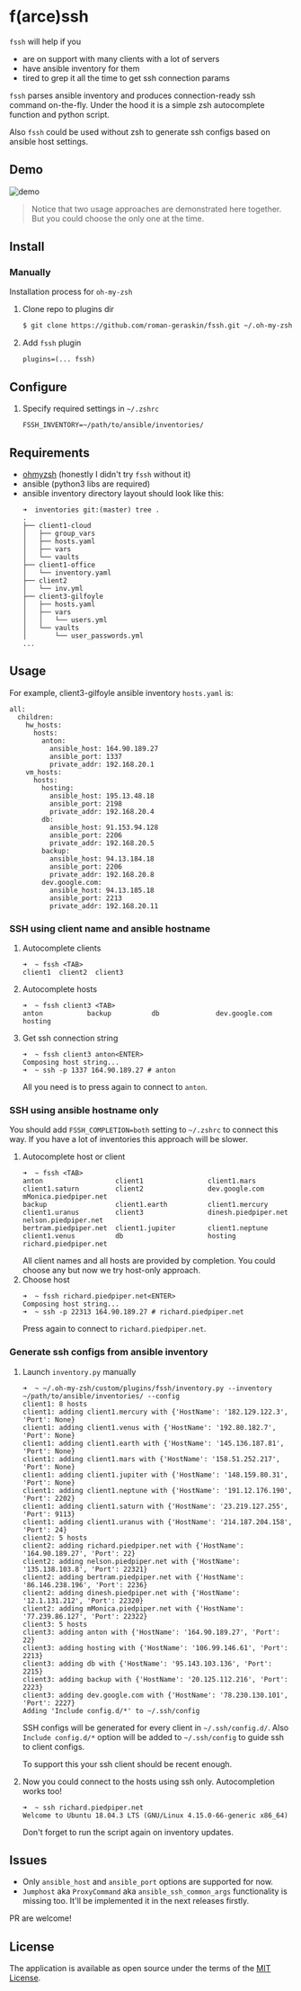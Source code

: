 # f(arce)ssh

`fssh` will help if you
* are on support with many clients with a lot of servers
* have ansible inventory for them
* tired to grep it all the time to get ssh connection params

`fssh` parses ansible inventory and produces connection-ready ssh command on-the-fly. Under the hood it is a simple zsh autocomplete function and python script.

Also `fssh` could be used without zsh to generate ssh configs based on ansible host settings.

## Demo

![demo](./demo.svg)

> Notice that two usage approaches are demonstrated here together. But you could choose the only one at the time.

## Install

### Manually
Installation process for `oh-my-zsh`

1. Clone repo to plugins dir
   ```bash
   $ git clone https://github.com/roman-geraskin/fssh.git ~/.oh-my-zsh/custom/plugins/fssh
   ```
1. Add `fssh` plugin
    ```
    plugins=(... fssh)
    ```

## Configure

1. Specify required settings in `~/.zshrc`
    ```
    FSSH_INVENTORY=~/path/to/ansible/inventories/
    ```

## Requirements

- [ohmyzsh](https://github.com/ohmyzsh/ohmyzsh) (honestly I didn't try `fssh` without it)
- ansible (python3 libs are required)
- ansible inventory directory layout should look like this:
  ```
  ➜  inventories git:(master) tree .
  .
  ├── client1-cloud
  │   ├── group_vars
  │   ├── hosts.yaml
  │   ├── vars
  │   └── vaults
  ├── client1-office
  │   └── inventory.yaml
  ├── client2
  │   └── inv.yml
  ├── client3-gilfoyle
  │   ├── hosts.yaml
  │   ├── vars
  │   │   └── users.yml
  │   └── vaults
  │       └── user_passwords.yml
  ...
  ```

## Usage

For example, client3-gilfoyle ansible inventory `hosts.yaml` is:
```
all:
  children:
    hw_hosts:
      hosts:
        anton:
          ansible_host: 164.90.189.27
          ansible_port: 1337
          private_addr: 192.168.20.1
    vm_hosts:
      hosts:
        hosting:
          ansible_host: 195.13.48.18
          ansible_port: 2198
          private_addr: 192.168.20.4
        db:
          ansible_host: 91.153.94.128
          ansible_port: 2206
          private_addr: 192.168.20.5
        backup:
          ansible_host: 94.13.184.18
          ansible_port: 2206
          private_addr: 192.168.20.8
        dev.google.com:
          ansible_host: 94.13.185.18
          ansible_port: 2213
          private_addr: 192.168.20.11
```
### SSH using client name and ansible hostname

1. Autocomplete clients
   ```
   ➜  ~ fssh <TAB>
   client1  client2  client3
   ```
1. Autocomplete hosts
   ```
   ➜  ~ fssh client3 <TAB>
   anton           backup          db              dev.google.com  hosting
   ```
1. Get ssh connection string
   ```
   ➜  ~ fssh client3 anton<ENTER>
   Composing host string...
   ➜  ~ ssh -p 1337 164.90.189.27 # anton
   ```
   All you need is to press <ENTER> again to connect to `anton`.

### SSH using ansible hostname only

You should add `FSSH_COMPLETION=both` setting to `~/.zshrc` to connect this way. If you have a lot of inventories this approach will be slower.

1. Autocomplete host or client
   ```
   ➜  ~ fssh <TAB>
   anton                  client1                client1.mars           client1.saturn         client2                dev.google.com            mMonica.piedpiper.net
   backup                 client1.earth          client1.mercury        client1.uranus         client3                dinesh.piedpiper.net      nelson.piedpiper.net
   bertram.piedpiper.net  client1.jupiter        client1.neptune        client1.venus          db                     hosting                   richard.piedpiper.net
   ```
   All client names and all hosts are provided by completion. You could choose any but now we try host-only approach.
1. Choose host
   ```
   ➜  ~ fssh richard.piedpiper.net<ENTER>
   Composing host string...
   ➜  ~ ssh -p 22313 164.90.189.27 # richard.piedpiper.net
   ```
   Press <ENTER> again to connect to `richard.piedpiper.net`.

### Generate ssh configs from ansible inventory
1. Launch `inventory.py` manually
   ```
   ➜  ~ ~/.oh-my-zsh/custom/plugins/fssh/inventory.py --inventory ~/path/to/ansible/inventories/ --config
   client1: 8 hosts
   client1: adding client1.mercury with {'HostName': '182.129.122.3', 'Port': None}
   client1: adding client1.venus with {'HostName': '192.80.182.7', 'Port': None}
   client1: adding client1.earth with {'HostName': '145.136.187.81', 'Port': None}
   client1: adding client1.mars with {'HostName': '158.51.252.217', 'Port': None}
   client1: adding client1.jupiter with {'HostName': '148.159.80.31', 'Port': None}
   client1: adding client1.neptune with {'HostName': '191.12.176.190', 'Port': 2202}
   client1: adding client1.saturn with {'HostName': '23.219.127.255', 'Port': 9113}
   client1: adding client1.uranus with {'HostName': '214.187.204.158', 'Port': 24}
   client2: 5 hosts
   client2: adding richard.piedpiper.net with {'HostName': '164.90.189.27', 'Port': 22}
   client2: adding nelson.piedpiper.net with {'HostName': '135.138.103.8', 'Port': 22321}
   client2: adding bertram.piedpiper.net with {'HostName': '86.146.238.196', 'Port': 2236}
   client2: adding dinesh.piedpiper.net with {'HostName': '12.1.131.212', 'Port': 22320}
   client2: adding mMonica.piedpiper.net with {'HostName': '77.239.86.127', 'Port': 22322}
   client3: 5 hosts
   client3: adding anton with {'HostName': '164.90.189.27', 'Port': 22}
   client3: adding hosting with {'HostName': '106.99.146.61', 'Port': 2213}
   client3: adding db with {'HostName': '95.143.103.136', 'Port': 2215}
   client3: adding backup with {'HostName': '20.125.112.216', 'Port': 2223}
   client3: adding dev.google.com with {'HostName': '78.230.130.101', 'Port': 2227}
   Adding 'Include config.d/*' to ~/.ssh/config
   ```
   SSH configs will be generated for every client in `~/.ssh/config.d/`. Also `Include config.d/*` option will be added to `~/.ssh/config` to guide ssh to client configs.

   To support this your ssh client should be recent enough.

1. Now you could connect to the hosts using ssh only. Autocompletion works too!
   ```
   ➜  ~ ssh richard.piedpiper.net
   Welcome to Ubuntu 18.04.3 LTS (GNU/Linux 4.15.0-66-generic x86_64)
   ```
   Don't forget to run the script again on inventory updates.

## Issues

- Only `ansible_host` and `ansible_port` options are supported for now.
- `Jumphost` aka `ProxyCommand` aka `ansible_ssh_common_args` functionality is missing too. It'll be implemented it in the next releases firstly.

PR are welcome!

## License

The application is available as open source under the terms of the [MIT License](https://opensource.org/licenses/MIT).